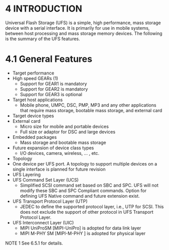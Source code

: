 4 INTRODUCTION
======

Universal Flash Storage (UFS) is a simple, high performance, mass storage device with a serial interface. It is primarily for use in mobile systems, between host processing and mass storage memory devices. The following is the summary of the UFS features.

# 4.1 General Features
* Target performance
 * High speed GEARs (1)
   * Support for GEAR1 is mandatory
   * Support for GEAR2 is mandatory
   * Support for GEAR3 is optional
* Target host applications
  * Mobile phone, UMPC, DSC, PMP, MP3 and any other applications that require mass storage, bootable mass storage, and external card
* Target device types
 * External card
   * Micro size for mobile and portable devices
   * Full size or adaptor for DSC and large devices
 * Embedded packages
   * Mass storage and bootable mass storage
 * Future expansion of device class types
   * I/O devices, camera, wireless, … , etc.
* Topology
 * One device per UFS port. A topology to support multiple devices on a single interface is planned for future revision
* UFS Layering
 * UFS Command Set Layer (UCS)
   * Simplified SCSI command set based on SBC and SPC. UFS will not modify these SBC and SPC Compliant commands. Option for defining UFS Native command and future extension exist.
 * UFS Transport Protocol Layer (UTP)
   * JEDEC to define the supported protocol layer, i.e., UTP for SCSI. This does not exclude the support of other protocol in UFS Transport Protocol Layer.
 * UFS Interconnect Layer (UIC)
   * MIPI UniProSM [MIPI-UniPro] is adopted for data link layer
   * MIPI M-PHY SM [MIPI-M-PHY ] is adopted for physical layer  

NOTE 1 See 6.5.1 for details.

